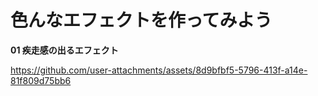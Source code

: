 # 色んなエフェクトを作ってみよう

**01 疾走感の出るエフェクト**

https://github.com/user-attachments/assets/8d9bfbf5-5796-413f-a14e-81f809d75bb6
